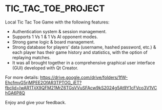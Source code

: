# TIC_TAC_TOE_PROJECT
Local Tic Tac Toe Game with the following features:
- Authentication system & session management.
- Supports 1 Vs 1 & 1 Vs AI opponent modes.
- Strong game logic & board management.
- Strong database for players' data (username, hashed password, etc.) & each player has their game history and statistics, with the option of replaying matches.
- It was all brought together in a comprehensive graphical user interface (GUI) developed with Qt Creator.

For more details: https://drive.google.com/drive/folders/1fW-EhcfmvG5rjMPEE2OfAR3TPTOG_jET?fbclid=IwAR1TijX9QFM21MrZ6TGsVVuSFAcw9kS2024g5At9Y1cFVco3V1VChGA6P8Q

Enjoy and give your feedback.
